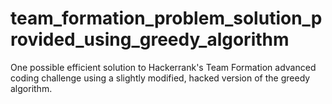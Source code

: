# team_formation_problem_solution_provided_using_greedy_algorithm
One possible efficient solution to Hackerrank's Team Formation advanced coding challenge using a slightly modified, hacked version of the greedy algorithm.
